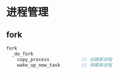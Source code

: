 # 进程管理

## fork

```c
fork
  _do_fork
    copy_process            // 创建新进程
    wake_up_new_task        // 唤醒新进程
```